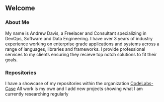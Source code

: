 ## Welcome
### About Me
My name is Andrew Davis, a Freelacer and Consultant specializing in DevOps, Software and Data Engineering. I have over 3 years of industry experience working on enterprise grade applications and systems across a range of languages, libraries and frameworks. I provide professional services to my clients ensuring they recieve top notch solutions to fit their goals.

### Repositories
I have a showcase of my repositories within the organization [CodeLabs-Case](https://github.com/CodeLabs-Case/)
All work is my own and I add new projects showing what I am currently researching regularly